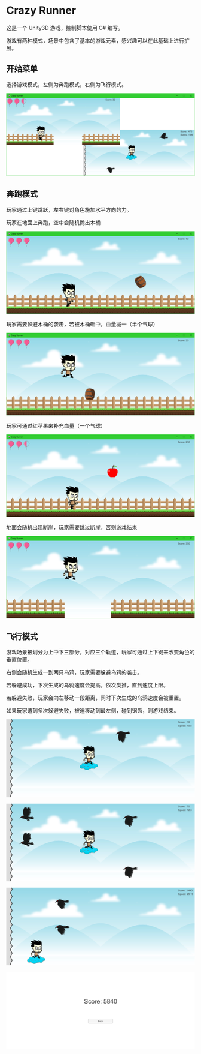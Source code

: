 # Crazy Runner

这是一个 Unity3D 游戏，控制脚本使用 C# 编写。

游戏有两种模式，场景中包含了基本的游戏元素，感兴趣可以在此基础上进行扩展。

## 开始菜单

选择游戏模式，左侧为奔跑模式，右侧为飞行模式。

![0](Demo/0.png)

## 奔跑模式

玩家通过上键跳跃，左右键对角色施加水平方向的力。

玩家在地面上奔跑，空中会随机抛出木桶

![1](Demo/1.png)

玩家需要躲避木桶的袭击，若被木桶砸中，血量减一（半个气球）

![4](Demo/2.png)

玩家可通过红苹果来补充血量（一个气球）

![3](Demo/3.png)

地面会随机出现断崖，玩家需要跳过断崖，否则游戏结束

![4](Demo/4.png)

## 飞行模式

游戏场景被划分为上中下三部分，对应三个轨道，玩家可通过上下键来改变角色的垂直位置。

右侧会随机生成一到两只乌鸦，玩家需要躲避乌鸦的袭击。

若躲避成功，下次生成的乌鸦速度会提高，依次类推，直到速度上限。

若躲避失败，玩家会向左移动一段距离，同时下次生成的乌鸦速度会被重置。

如果玩家遭到多次躲避失败，被迫移动到最左侧，碰到锯齿，则游戏结束。

![5](Demo/5.png)

![6](Demo/6.png)

![8](Demo/8.png)

![9](Demo/9.png)
